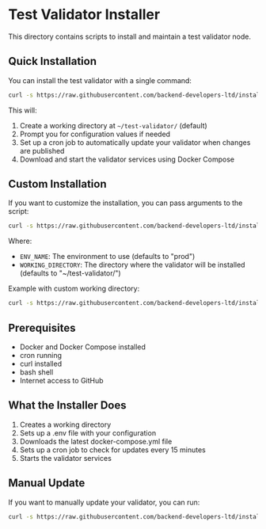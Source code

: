 # Test Validator Installer

This directory contains scripts to install and maintain a test validator node.

## Quick Installation

You can install the test validator with a single command:

```bash
curl -s https://raw.githubusercontent.com/backend-developers-ltd/installer-test/refs/heads/deploy-config-prod/installer/install.sh | bash
```

This will:
1. Create a working directory at `~/test-validator/` (default)
2. Prompt you for configuration values if needed
3. Set up a cron job to automatically update your validator when changes are published
4. Download and start the validator services using Docker Compose

## Custom Installation

If you want to customize the installation, you can pass arguments to the script:

```bash
curl -s https://raw.githubusercontent.com/backend-developers-ltd/installer-test/refs/heads/deploy-config-prod/installer/install.sh | bash -s -- [ENV_NAME] [WORKING_DIRECTORY]
```

Where:
- `ENV_NAME`: The environment to use (defaults to "prod")
- `WORKING_DIRECTORY`: The directory where the validator will be installed (defaults to "~/test-validator/")

Example with custom working directory:

```bash
curl -s https://raw.githubusercontent.com/backend-developers-ltd/installer-test/refs/heads/deploy-config-prod/installer/install.sh | bash -s -- prod /opt/test-validator
```

## Prerequisites

- Docker and Docker Compose installed
- cron running
- curl installed
- bash shell
- Internet access to GitHub

## What the Installer Does

1. Creates a working directory
2. Sets up a .env file with your configuration
3. Downloads the latest docker-compose.yml file
4. Sets up a cron job to check for updates every 15 minutes
5. Starts the validator services

## Manual Update

If you want to manually update your validator, you can run:

```bash
curl -s https://raw.githubusercontent.com/backend-developers-ltd/installer-test/refs/heads/deploy-config-prod/installer/update_compose.sh | bash -s -- [ENV_NAME] [WORKING_DIRECTORY]
```
